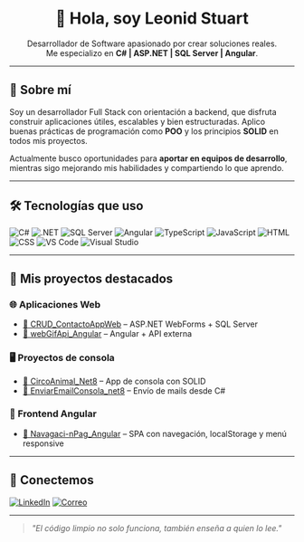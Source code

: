 <h1 align="center">👋 Hola, soy Leonid Stuart</h1>

<p align="center">
  Desarrollador de Software apasionado por crear soluciones reales.<br/>
  Me especializo en <strong>C# | ASP.NET | SQL Server | Angular</strong>.
</p>

---

## 🚀 Sobre mí

Soy un desarrollador Full Stack con orientación a backend, que disfruta construir aplicaciones útiles, escalables y bien estructuradas. Aplico buenas prácticas de programación como **POO** y los principios **SOLID** en todos mis proyectos.  

Actualmente busco oportunidades para **aportar en equipos de desarrollo**, mientras sigo mejorando mis habilidades y compartiendo lo que aprendo.

---

## 🛠 Tecnologías que uso

![C#](https://img.shields.io/badge/-C%23-239120?style=flat&logo=c-sharp&logoColor=white)
![.NET](https://img.shields.io/badge/-.NET-512BD4?style=flat&logo=dotnet&logoColor=white)
![SQL Server](https://img.shields.io/badge/-SQL%20Server-CC2927?style=flat&logo=microsoft-sql-server&logoColor=white)
![Angular](https://img.shields.io/badge/-Angular-DD0031?style=flat&logo=angular&logoColor=white)
![TypeScript](https://img.shields.io/badge/-TypeScript-007ACC?style=flat&logo=typescript&logoColor=white)
![JavaScript](https://img.shields.io/badge/-JavaScript-F7DF1E?style=flat&logo=javascript&logoColor=black)
![HTML](https://img.shields.io/badge/-HTML5-E34F26?style=flat&logo=html5&logoColor=white)
![CSS](https://img.shields.io/badge/-CSS3-1572B6?style=flat&logo=css3&logoColor=white)
![VS Code](https://img.shields.io/badge/-VS%20Code-007ACC?style=flat&logo=visual-studio-code&logoColor=white)
![Visual Studio](https://img.shields.io/badge/-Visual%20Studio-5C2D91?style=flat&logo=visual-studio&logoColor=white)

---

## 📂 Mis proyectos destacados

### 🌐 Aplicaciones Web
- <a href="https://github.com/LeonidStuartGuillenAlvarado/CRUD_ContactoAppWeb" target="blank">🔗 CRUD_ContactoAppWeb</a> – ASP.NET WebForms + SQL Server
- <a href="https://github.com/LeonidStuartGuillenAlvarado/webGifApi_Angular" target="blank">🔗 webGifApi_Angular</a> – Angular + API externa

### 🖥️ Proyectos de consola
- <a href="https://github.com/LeonidStuartGuillenAlvarado/CircoAnimal_Net8" target="blank">🔗 CircoAnimal_Net8</a> – App de consola con SOLID
- <a href="https://github.com/LeonidStuartGuillenAlvarado/EnviarEmailConsola_net8" target="blank">🔗 EnviarEmailConsola_net8</a> – Envío de mails desde C#

### 📱 Frontend Angular
- <a href="https://github.com/LeonidStuartGuillenAlvarado/Navagaci-nPag_Angular" target="blank">🔗 Navagaci-nPag_Angular</a> – SPA con navegación, localStorage y menú responsive

---

## 🤝 Conectemos

[![LinkedIn](https://img.shields.io/badge/-LinkedIn-0A66C2?style=flat&logo=linkedin&logoColor=white)](www.linkedin.com/in/leonid-stuart-guillen-alvarado-ab3a6a319)
[![Correo](https://img.shields.io/badge/-Correo-EA4335?style=flat&logo=gmail&logoColor=white)](mailto:guillenalvaradoleonidstuart@gmail.com)

---

> *"El código limpio no solo funciona, también enseña a quien lo lee."*

